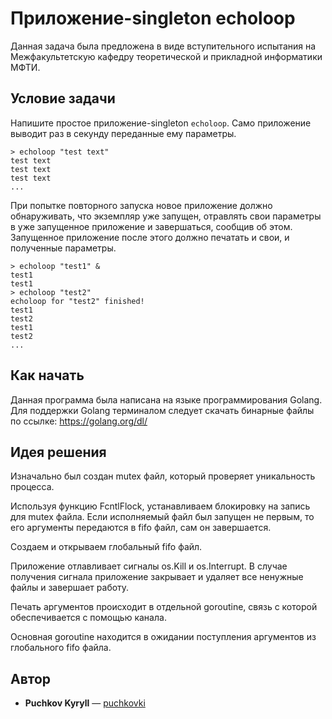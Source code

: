 # Приложение-singleton echoloop

Данная задача была предложена в виде вступительного испытания на Межфакультетскую кафедру теоретической и прикладной информатики МФТИ.

## Условие задачи

Напишите простое приложение-singleton ```echoloop```. Само приложение выводит раз в секунду переданные ему параметры.

```> echoloop "test text"```<br>
```test text```<br>
```test text```<br>
```test text```<br>
```...```<br>

При попытке повторного запуска новое приложение должно обнаруживать, что экземпляр уже запущен, отравлять свои параметры в уже запущенное приложение и завершаться, сообщив об этом. Запущенное приложение после этого должно печатать и свои, и полученные параметры.

```> echoloop "test1" &```<br>
```test1```<br>
```test1```<br>
```> echoloop "test2"```<br>
```echoloop for "test2" finished!```<br>
```test1```<br>
```test2```<br>
```test1```<br>
```test2```<br>
```...```<br>

 

## Как начать

Данная программа была написана на языке программирования Golang. Для поддержки Golang терминалом следует скачать бинарные файлы по ссылке:
https://golang.org/dl/

## Идея решения

Изначально был создан mutex файл, который проверяет уникальность процесса.

Используя функцию FcntlFlock, устанавливаем блокировку на запись для mutex файла. Если исполняемый файл был запущен не первым, то его аргументы передаются в fifo файл, сам он завершается.

Создаем и открываем глобальный fifo файл.

Приложение отлавливает сигналы os.Kill и os.Interrupt. В случае получения сигнала приложение закрывает и удаляет все ненужные файлы и завершает работу.

Печать аргументов происходит в отдельной goroutine, связь с которой обеспечивается с помощью канала.

Основная goroutine находится в ожидании поступления аргументов из глобального fifo файла.

## Автор

* **Puchkov Kyryll** — [puchkovki](https://github.com/puchkovki)